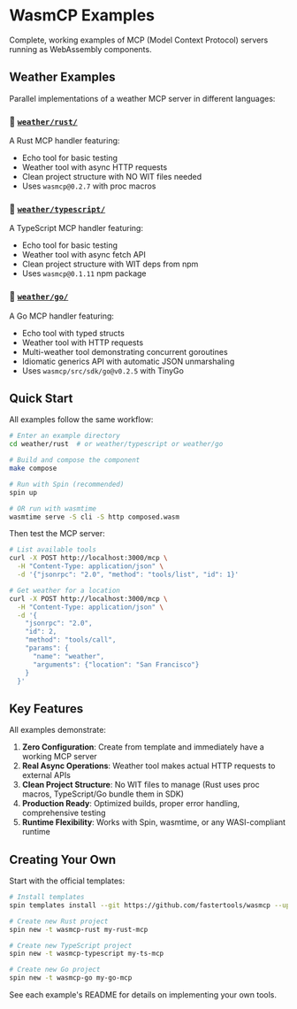 # WasmCP Examples

Complete, working examples of MCP (Model Context Protocol) servers running as WebAssembly components.

## Weather Examples

Parallel implementations of a weather MCP server in different languages:

### 🦀 [`weather/rust/`](./weather/rust)
A Rust MCP handler featuring:
- Echo tool for basic testing
- Weather tool with async HTTP requests
- Clean project structure with NO WIT files needed
- Uses `wasmcp@0.2.7` with proc macros

### 📘 [`weather/typescript/`](./weather/typescript)
A TypeScript MCP handler featuring:
- Echo tool for basic testing  
- Weather tool with async fetch API
- Clean project structure with WIT deps from npm
- Uses `wasmcp@0.1.11` npm package

### 🐹 [`weather/go/`](./weather/go)
A Go MCP handler featuring:
- Echo tool with typed structs
- Weather tool with HTTP requests
- Multi-weather tool demonstrating concurrent goroutines
- Idiomatic generics API with automatic JSON unmarshaling
- Uses `wasmcp/src/sdk/go@v0.2.5` with TinyGo

## Quick Start

All examples follow the same workflow:

```bash
# Enter an example directory
cd weather/rust  # or weather/typescript or weather/go

# Build and compose the component
make compose

# Run with Spin (recommended)
spin up

# OR run with wasmtime
wasmtime serve -S cli -S http composed.wasm
```

Then test the MCP server:

```bash
# List available tools
curl -X POST http://localhost:3000/mcp \
  -H "Content-Type: application/json" \
  -d '{"jsonrpc": "2.0", "method": "tools/list", "id": 1}'

# Get weather for a location
curl -X POST http://localhost:3000/mcp \
  -H "Content-Type: application/json" \
  -d '{
    "jsonrpc": "2.0",
    "id": 2,
    "method": "tools/call",
    "params": {
      "name": "weather",
      "arguments": {"location": "San Francisco"}
    }
  }'
```

## Key Features

All examples demonstrate:

1. **Zero Configuration**: Create from template and immediately have a working MCP server
2. **Real Async Operations**: Weather tool makes actual HTTP requests to external APIs
3. **Clean Project Structure**: No WIT files to manage (Rust uses proc macros, TypeScript/Go bundle them in SDK)
4. **Production Ready**: Optimized builds, proper error handling, comprehensive testing
5. **Runtime Flexibility**: Works with Spin, wasmtime, or any WASI-compliant runtime

## Creating Your Own

Start with the official templates:

```bash
# Install templates
spin templates install --git https://github.com/fastertools/wasmcp --upgrade

# Create new Rust project
spin new -t wasmcp-rust my-rust-mcp

# Create new TypeScript project  
spin new -t wasmcp-typescript my-ts-mcp

# Create new Go project
spin new -t wasmcp-go my-go-mcp
```

See each example's README for details on implementing your own tools.